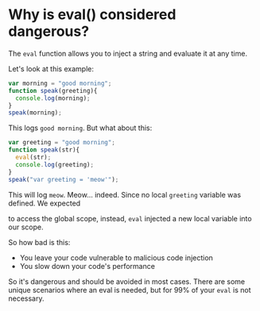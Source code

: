 # Why is eval() considered dangerous?

The `eval` function allows you to inject a string and evaluate it at any time.

Let's look at this example:

```js
var morning = "good morning";
function speak(greeting){
  console.log(morning);
}
speak(morning);
```
This logs `good morning`. But what about this:

```js
var greeting = "good morning";
function speak(str){
  eval(str);
  console.log(greeting);
}
speak("var greeting = 'meow'");
```
This will log `meow`. Meow... indeed. Since no local `greeting` variable was defined. We expected

to access the global scope, instead, `eval` injected a new local variable into our scope.

So how bad is this:

* You leave your code vulnerable to malicious code injection
* You slow down your code's performance

So it's dangerous and should be avoided in most cases. There are some unique scenarios where an eval is needed, but for 99% of your `eval` is not necessary.
